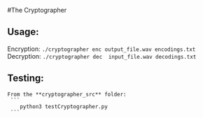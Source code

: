 #The Cryptographer

## Usage:
  Encryption:
    ```
      ./cryptographer enc output_file.wav encodings.txt
    ```
  Decryption:
    ```
       ./cryptographer dec  input_file.wav decodings.txt
    ```
 ## Testing:
    From the **cryptographer_src** folder:
     ```
        python3 testCryptographer.py
     ```
    

